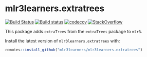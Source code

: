 # mlr3learners.extratrees

<!-- badges: start -->
[![Build Status](https://img.shields.io/travis/mlr3learners/mlr3learners.extratrees/master?label=Linux&logo=travis&style=flat-square)](https://travis-ci.org/mlr3learners/mlr3)
[![Build status](https://ci.appveyor.com/api/projects/status/j3qif5mvjmnlb412?svg=true)](https://ci.appveyor.com/project/mlr3learners/mlr3learners-extratrees)
[![codecov](https://codecov.io/gh/mlr3learners/mlr3learners.extratrees/branch/master/graph/badge.svg)](https://codecov.io/gh/mlr3learners/mlr3learners.extratrees)
[![StackOverflow](https://img.shields.io/badge/stackoverflow-mlr3-orange.svg)](https://stackoverflow.com/questions/tagged/mlr3)
<!-- badges: end -->

This package adds `extraTrees` from the `extraTrees` package to `mlr3`.

Install the latest version of `mlr3learners.extratrees` with:

```r
remotes::install_github("mlr3learners/mlr3learners.extratrees")
```
